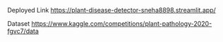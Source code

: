 Deployed Link
https://plant-disease-detector-sneha8898.streamlit.app/

Dataset
https://www.kaggle.com/competitions/plant-pathology-2020-fgvc7/data
